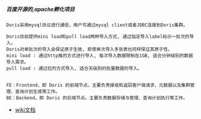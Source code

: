 
##### 百度开源的,apache孵化项目
    Doris采用mysql协议进行通信，用户可通过mysql client或者JDBC连接到Doris集群。
    
    Doris目前提供mini load和pull load两种导入方式, 通过指定导入label标示一批次的导入。
    Doris对单批次的导入会保证原子生效, 即使单次导入多张表也同样保证其原子性。
    mini load : 通过http推的方式进行导入, 每次导入数据限制在1GB, 适合分钟级别的数据导入需求。
    pull load : 通过拉的方式导入, 适合天级别的批量数据的导入。


    FE：Frontend，即 Doris 的前端节点。主要负责接收和返回客户端请求、元数据以及集群管理、查询计划生成等工作。
    BE：Backend，即 Doris 的后端节点。主要负责数据存储与管理、查询计划执行等工作。

* [wiki文档](https://github.com/apache/incubator-doris/wiki)  
    
